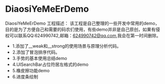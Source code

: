 # DiaosiYeMeErDemo
DiaosiYeMeErDemo
工程描述：
该工程是自己整理的一些开发中常用的demo，目的是为了方便自己和需要的码农们使用，有些demo并非是自己原创，如果有侵权可以联系QQ:624990742,邮箱：624990742@qq.com,我会在第一时间删除。
- 1.添加了__weak和__strong的使用场景与原理分析代码。
- 2.添加了冒泡排序代码。
- 3.手势的基本使用总结demo
- 4.UISearchBar占位符居左格式的demo
- 5.橡皮擦功能demo
- 6.进度条绘制
 
